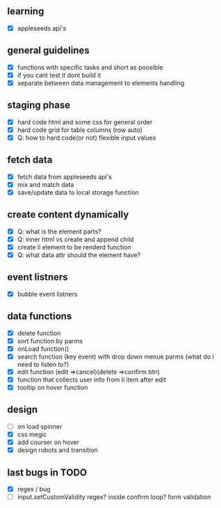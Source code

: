 ## learning

- [x] appleseeds api's

## general guidelines

- [x] functions with specific tasks and short as poosible
- [x] if you cant test it dont build it
- [x] separate between data management to elements handling

## staging phase

- [x] hard code html and some css for general order
- [x] hard code grid for table columns (row auto)
- [x] Q: how to hard code(or not) flexible input values

## fetch data

- [x] fetch data from appleseeds api's
- [x] mix and match data
- [x] save/update data to local storage function

## create content dynamically

- [x] Q: what is the element parts?
- [x] Q: inner html vs create and append child
- [x] create li element to be renderd function
- [x] Q: what data attr should the element have?

## event listners

- [x] bubble event listners

## data functions

- [x] delete function
- [x] sort function by parms
- [x] onLoad function()
- [x] search function (key event) with drop down menue parms (what do i need to listen to?)
- [x] edit function (edit =>cancel)(delete =>confirm btn)
- [x] function that collects user info from li item after edit
- [x] tooltip on hover function

## design

- [ ] on load spinner
- [x] css megic
- [x] add courser on hover
- [x] design robots and transition

## last bugs in TODO

- [x] regex / bug
- [ ] input.setCustomValidity regex? inside confirm loop? form validation
